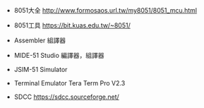 - 8051大全 
http://www.formosaos.url.tw/my8051/8051_mcu.html

- 8051工具 https://bit.kuas.edu.tw/~8051/
- Assembler 組譯器
- MIDE-51 Studio 編譯器，組譯器
- JSIM-51 Simulator
- Terminal Emulator Tera Term Pro V2.3
- SDCC https://sdcc.sourceforge.net/
